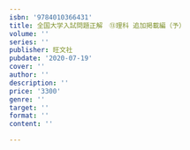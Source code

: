 ```yaml
---
isbn: '9784010366431'
title: 全国大学入試問題正解　⑬理科 追加掲載編（予）
volume: ''
series: ''
publisher: 旺文社
pubdate: '2020-07-19'
cover: ''
author: ''
description: ''
price: '3300'
genre: ''
target: ''
format: ''
content: ''

---
```

